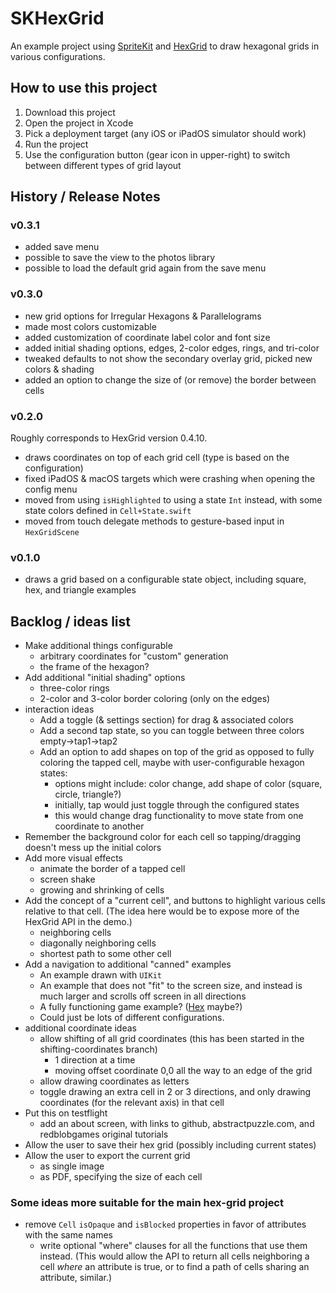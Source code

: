 # SKHexGrid

An example project using [SpriteKit](https://developer.apple.com/spritekit/) and [HexGrid](https://github.com/fananek/hex-grid) to draw hexagonal grids in various configurations.


## How to use this project

1. Download this project
2. Open the project in Xcode
3. Pick a deployment target (any iOS or iPadOS simulator should work)
4. Run the project
5. Use the configuration button (gear icon in upper-right) to switch between different types of grid layout


## History / Release Notes

### v0.3.1

* added save menu
* possible to save the view to the photos library
* possible to load the default grid again from the save menu

### v0.3.0

* new grid options for Irregular Hexagons & Parallelograms
* made most colors customizable
* added customization of coordinate label color and font size
* added initial shading options, edges, 2-color edges, rings, and tri-color
* tweaked defaults to not show the secondary overlay grid, picked new colors & shading
* added an option to change the size of (or remove) the border between cells

### v0.2.0

Roughly corresponds to HexGrid version 0.4.10.

* draws coordinates on top of each grid cell (type is based on the configuration)
* fixed iPadOS & macOS targets which were crashing when opening the config menu
* moved from using `isHighlighted` to using a state `Int` instead, with some state colors defined in `Cell+State.swift`
* moved from touch delegate methods to gesture-based input in `HexGridScene`

### v0.1.0

* draws a grid based on a configurable state object, including square, hex, and triangle examples


## Backlog / ideas list

* Make additional things configurable
  - arbitrary coordinates for "custom" generation
  - the frame of the hexagon?
* Add additional "initial shading" options
  - three-color rings
  - 2-color and 3-color border coloring (only on the edges)
* interaction ideas
  - Add a toggle (& settings section) for drag & associated colors
  - Add a second tap state, so you can toggle between three colors empty->tap1->tap2
  - Add an option to add shapes on top of the grid as opposed to fully coloring the tapped cell, maybe with user-configurable hexagon states:
    - options might include: color change, add shape of color (square, circle, triangle?)
    - initially, tap would just toggle through the configured states
    - this would change drag functionality to move state from one coordinate to another
* Remember the background color for each cell so tapping/dragging doesn't mess up the initial colors
* Add more visual effects
  - animate the border of a tapped cell
  - screen shake
  - growing and shrinking of cells
* Add the concept of a "current cell", and buttons to highlight various cells relative to that cell. (The idea here would be to expose more of the HexGrid API in the demo.)
  - neighboring cells
  - diagonally neighboring cells
  - shortest path to some other cell
* Add a navigation to additional "canned" examples
  - An example drawn with `UIKit`
  - An example that does not "fit" to the screen size, and instead is much larger and scrolls off screen in all directions
  - A fully functioning game example? ([Hex](https://en.wikipedia.org/wiki/Hex_(board_game)) maybe?)
  - Could just be lots of different configurations.
* additional coordinate ideas
  - allow shifting of all grid coordinates (this has been started in the shifting-coordinates branch)
    - 1 direction at a time
    - moving offset coordinate 0,0 all the way to an edge of the grid
  - allow drawing coordinates as letters
  - toggle drawing an extra cell in 2 or 3 directions, and only drawing coordinates (for the relevant axis) in that cell
* Put this on testflight
  - add an about screen, with links to github, abstractpuzzle.com, and redblobgames original tutorials
* Allow the user to save their hex grid (possibly including current states)
* Allow the user to export the current grid
  - as single image
  - as PDF, specifying the size of each cell


### Some ideas more suitable for the main hex-grid project

* remove `Cell` `isOpaque` and `isBlocked` properties in favor of attributes with the same names
  - write optional "where" clauses for all the functions that use them instead. (This would allow the API to return all cells neighboring a cell _where_ an attribute is true, or to find a path of cells sharing an attribute, similar.)
